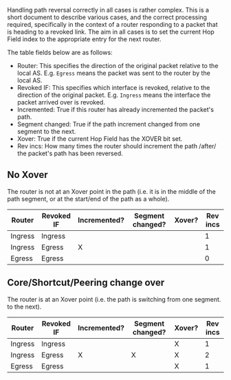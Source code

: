 Handling path reversal correctly in all cases is rather complex. This is a
short document to describe various cases, and the correct processing required,
specifically in the context of a router responding to a packet that is heading
to a revoked link. The aim in all cases is to set the current Hop Field index
to the appropriate entry for the next router.

The table fields below are as follows:
- Router: This specifies the direction of the original packet relative to the
  local AS. E.g. `Egress` means the packet was sent to the router by the local
  AS.
- Revoked IF: This specifies which interface is revoked, relative to the
  direction of the original packet. E.g. `Ingress` means the interface the
  packet arrived over is revoked.
- Incremented: True if this router has already incremented the packet's path.
- Segment changed: True if the path increment changed from one segment to the
  next.
- Xover: True if the current Hop Field has the XOVER bit set.
- Rev incs: How many times the router should increment the path /after/ the
  packet's path has been reversed.

No Xover
--------
The router is not at an Xover point in the path (i.e. it is in the middle of
the path segment, or at the start/end of the path as a whole).

| Router  | Revoked IF | Incremented? | Segment changed? | Xover? | Rev incs |
|---------|------------|--------------|------------------|--------|----------|
| Ingress | Ingress    |              |                  |        | 1        |
| Ingress | Egress     | X            |                  |        | 1        |
| Egress  | Egress     |              |                  |        | 0        |

Core/Shortcut/Peering change over
--------
The router is at an Xover point (i.e. the path is switching from one segment.
to the next).

| Router  | Revoked IF | Incremented? | Segment changed? | Xover? | Rev incs |
|---------|------------|--------------|------------------|--------|----------|
| Ingress | Ingress    |              |                  | X      | 1        |
| Ingress | Egress     | X            | X                | X      | 2        |
| Egress  | Egress     |              |                  | X      | 1        |
